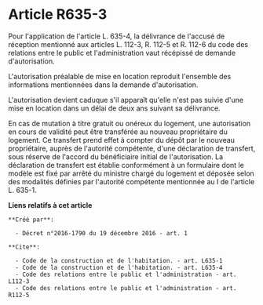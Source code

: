 # Article R635-3

Pour l'application de l'article L. 635-4, la délivrance de l'accusé de réception mentionné aux articles L. 112-3, R. 112-5 et
R. 112-6 du code des relations entre le public et l'administration vaut récépissé de demande d'autorisation. 

L'autorisation préalable de mise en location reproduit l'ensemble des informations mentionnées dans la demande
d'autorisation. 

L'autorisation devient caduque s'il apparaît qu'elle n'est pas suivie d'une mise en location dans un délai de deux ans
suivant sa délivrance. 

En cas de mutation à titre gratuit ou onéreux du logement, une autorisation en cours de validité peut être transférée au
nouveau propriétaire du logement. Ce transfert prend effet à compter du dépôt par le nouveau propriétaire, auprès de
l'autorité compétente, d'une déclaration de transfert, sous réserve de l'accord du bénéficiaire initial de l'autorisation. La
déclaration de transfert est établie conformément à un formulaire dont le modèle est fixé par arrêté du ministre chargé du
logement et déposée selon des modalités définies par l'autorité compétente mentionnée au I de l'article L. 635-1.

**Liens relatifs à cet article**

	**Créé par**:

	  - Décret n°2016-1790 du 19 décembre 2016 - art. 1

	**Cite**:

	  - Code de la construction et de l'habitation. - art. L635-1
	  - Code de la construction et de l'habitation. - art. L635-4
	  - Code des relations entre le public et l'administration - art. L112-3
	  - Code des relations entre le public et l'administration - art. R112-5

